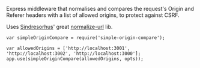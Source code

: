 Express middleware that normalises and compares the request's Origin and Referer headers with a list of allowed origins, to protect against CSRF. 

Uses [Sindresorhus](https://github.com/sindresorhus)' great [normalize-url](https://github.com/sindresorhus/normalize-url) lib. 


    var simpleOriginCompare = require('simple-origin-compare');
    
    var allowedOrigins = ['http://localhost:3001', 'http://localhost:3002', 'http://localhost:3000'];
    app.use(simpleOriginCompare(allowedOrigins, opts));
    